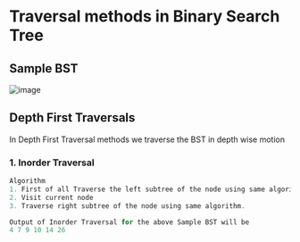 # Traversal methods in Binary Search Tree

## Sample BST
![image](https://user-images.githubusercontent.com/73171376/134503655-43c2a2d3-31dc-46ea-99ab-41b9bb1a33e0.png)

## Depth First Traversals<br>
In Depth First Traversal methods we traverse the BST in depth wise motion

### 1. Inorder Traversal
```c
Algorithm
1. First of all Traverse the left subtree of the node using same algorithm (from step-1 itself).
2. Visit current node
3. Traverse right subtree of the node using same algorithm.
```
```c
Output of Inorder Traversal for the above Sample BST will be
4 7 9 10 14 26
```
